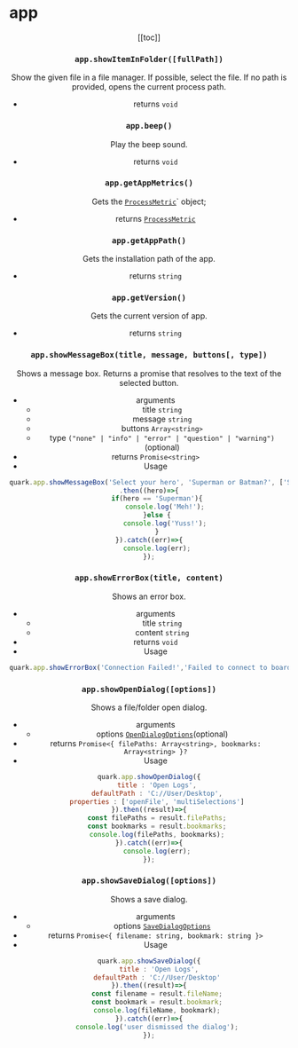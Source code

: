 # app

<Header label="Provides methods to perform lower level operations."/>

[[toc]]

### `app.showItemInFolder([fullPath])`
Show the given file in a file manager. If possible, select the file. If no path is provided, opens the current process path.
* returns `void`

### `app.beep()`
Play the beep sound.
* returns `void`

### `app.getAppMetrics()`
Gets the [`ProcessMetric`](/)` object;
* returns [`ProcessMetric`](/)

### `app.getAppPath()`
Gets the installation path of the app.
* returns `string`

### `app.getVersion()`
Gets the current version of app.
* returns `string`

### `app.showMessageBox(title, message, buttons[, type])`
Shows a message box. Returns a promise that resolves to the text of the selected button.
* arguments
  * title `string`
  * message `string`
  * buttons `Array<string>` 
  * type `("none" | "info" | "error" | "question" | "warning")` (optional)
* returns `Promise<string>`
* Usage

```js
quark.app.showMessageBox('Select your hero', 'Superman or Batman?', ['Superman', 'Batman'], 'question')
.then((hero)=>{
    if(hero == 'Superman'){
        console.log('Meh!');
    }else {
        console.log('Yuss!');
    }
}).catch((err)=>{
    console.log(err);
});
```

### `app.showErrorBox(title, content)`
Shows an error box.
* arguments
  * title `string`
  * content `string`
* returns `void`
* Usage

```js
quark.app.showErrorBox('Connection Failed!','Failed to connect to board at COM port 5');
```

### `app.showOpenDialog([options])`
Shows a file/folder open dialog.
* arguments
  * options [`OpenDialogOptions`](/)(optional)
* returns `Promise<{ filePaths: Array<string>, bookmarks: Array<string> }?`
* Usage

```js
quark.app.showOpenDialog({
    title : 'Open Logs',
    defaultPath : 'C://User/Desktop',
    properties : ['openFile', 'multiSelections']
}).then((result)=>{
    const filePaths = result.filePaths;
    const bookmarks = result.bookmarks;
    console.log(filePaths, bookmarks);
}).catch((err)=>{
    console.log(err);
});
```

### `app.showSaveDialog([options])`
Shows a save dialog.
* arguments
  * options [`SaveDialogOptions`](/)
* returns `Promise<{ filename: string, bookmark: string }>` 
* Usage

```js
quark.app.showSaveDialog({
     title : 'Open Logs',
    defaultPath : 'C://User/Desktop'
}).then((result)=>{
    const filename = result.fileName;
    const bookmark = result.bookmark;
    console.log(fileName, bookmark);
}).catch((err)=>{
    console.log('user dismissed the dialog');
});
```